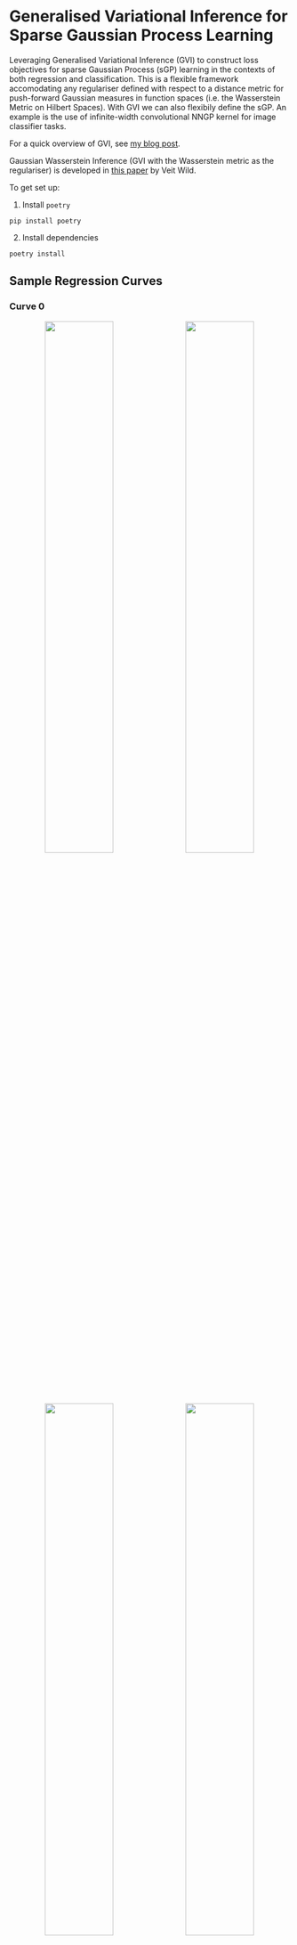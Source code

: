 # Generalised Variational Inference for Sparse Gaussian Process Learning

Leveraging Generalised Variational Inference (GVI) to construct loss objectives for sparse Gaussian Process (sGP) learning in the contexts of both regression and classification. This is a flexible framework accomodating any regulariser defined with respect to a distance metric for push-forward Gaussian measures in function spaces (i.e. the Wasserstein Metric on Hilbert Spaces). With GVI we can also flexibily define the sGP. An example is the use of infinite-width convolutional NNGP kernel for image classifier tasks.

For a quick overview of GVI, see <a href="https://jswu18.github.io/posts/2023/07/generalised-variational-inference/">my blog post</a>.

Gaussian Wasserstein Inference (GVI with the Wasserstein metric as the regulariser) is developed in <a href="https://arxiv.org/pdf/2205.06342.pdf">this paper</a> by Veit Wild.

To get set up:

1. Install `poetry`

```shell
pip install poetry
```

2. Install dependencies

```shell
poetry install
```

## Sample Regression Curves

### Curve 0
<p align="middle">
  <img src="experiments/regression/toy_curves/outputs/curve0/tempered-PointWiseWassersteinRegularisation.png" width="49.5%" />
  <img src="experiments/regression/toy_curves/outputs/curve0/tempered-PointWiseBhattacharyyaRegularisation.png" width="49.5%" />
</p>
<p align="middle">
  <img src="experiments/regression/toy_curves/outputs/curve0/tempered-SquaredDifferenceRegularisation.png" width="49.5%" />
  <img src="experiments/regression/toy_curves/outputs/curve0/tempered-WassersteinRegularisation.png" width="49.5%" />
</p>
<p align="middle">
  <img src="experiments/regression/toy_curves/outputs/curve0/tempered-PointWiseKLRegularisation.png" width="49.5%" />
  <img src="experiments/regression/toy_curves/outputs/curve0/tempered-PointWiseSymmetricKLRegularisation.png" width="49.5%" />
</p>

### Curve 1
<p align="middle">
  <img src="experiments/regression/toy_curves/outputs/curve1/tempered-PointWiseWassersteinRegularisation.png" width="49.5%" />
  <img src="experiments/regression/toy_curves/outputs/curve1/tempered-PointWiseBhattacharyyaRegularisation.png" width="49.5%" />
</p>
<p align="middle">
  <img src="experiments/regression/toy_curves/outputs/curve1/tempered-SquaredDifferenceRegularisation.png" width="49.5%" />
  <img src="experiments/regression/toy_curves/outputs/curve1/tempered-WassersteinRegularisation.png" width="49.5%" />
</p>
<p align="middle">
  <img src="experiments/regression/toy_curves/outputs/curve1/tempered-PointWiseKLRegularisation.png" width="49.5%" />
  <img src="experiments/regression/toy_curves/outputs/curve1/tempered-PointWiseSymmetricKLRegularisation.png" width="49.5%" />
</p>

### Curve 2
<p align="middle">
  <img src="experiments/regression/toy_curves/outputs/curve2/tempered-PointWiseWassersteinRegularisation.png" width="49.5%" />
  <img src="experiments/regression/toy_curves/outputs/curve2/tempered-PointWiseBhattacharyyaRegularisation.png" width="49.5%" />
</p>
<p align="middle">
  <img src="experiments/regression/toy_curves/outputs/curve2/tempered-SquaredDifferenceRegularisation.png" width="49.5%" />
  <img src="experiments/regression/toy_curves/outputs/curve2/tempered-WassersteinRegularisation.png" width="49.5%" />
</p>
<p align="middle">
  <img src="experiments/regression/toy_curves/outputs/curve2/tempered-PointWiseKLRegularisation.png" width="49.5%" />
  <img src="experiments/regression/toy_curves/outputs/curve2/tempered-PointWiseSymmetricKLRegularisation.png" width="49.5%" />
</p>

### Curve 3
<p align="middle">
  <img src="experiments/regression/toy_curves/outputs/curve3/tempered-PointWiseWassersteinRegularisation.png" width="49.5%" />
  <img src="experiments/regression/toy_curves/outputs/curve3/tempered-PointWiseBhattacharyyaRegularisation.png" width="49.5%" />
</p>
<p align="middle">
  <img src="experiments/regression/toy_curves/outputs/curve3/tempered-SquaredDifferenceRegularisation.png" width="49.5%" />
  <img src="experiments/regression/toy_curves/outputs/curve3/tempered-WassersteinRegularisation.png" width="49.5%" />
</p>
<p align="middle">
  <img src="experiments/regression/toy_curves/outputs/curve3/tempered-PointWiseKLRegularisation.png" width="49.5%" />
  <img src="experiments/regression/toy_curves/outputs/curve3/tempered-PointWiseSymmetricKLRegularisation.png" width="49.5%" />
</p>


### Curve 4
<p align="middle">
  <img src="experiments/regression/toy_curves/outputs/curve4/tempered-PointWiseWassersteinRegularisation.png" width="49.5%" />
  <img src="experiments/regression/toy_curves/outputs/curve4/tempered-PointWiseBhattacharyyaRegularisation.png" width="49.5%" />
</p>
<p align="middle">
  <img src="experiments/regression/toy_curves/outputs/curve4/tempered-SquaredDifferenceRegularisation.png" width="49.5%" />
  <img src="experiments/regression/toy_curves/outputs/curve4/tempered-WassersteinRegularisation.png" width="49.5%" />
</p>
<p align="middle">
  <img src="experiments/regression/toy_curves/outputs/curve4/tempered-PointWiseKLRegularisation.png" width="49.5%" />
  <img src="experiments/regression/toy_curves/outputs/curve4/tempered-PointWiseSymmetricKLRegularisation.png" width="49.5%" />
</p>

### Curve 5
<p align="middle">
  <img src="experiments/regression/toy_curves/outputs/curve5/tempered-PointWiseWassersteinRegularisation.png" width="49.5%" />
  <img src="experiments/regression/toy_curves/outputs/curve5/tempered-PointWiseBhattacharyyaRegularisation.png" width="49.5%" />
</p>
<p align="middle">
  <img src="experiments/regression/toy_curves/outputs/curve5/tempered-SquaredDifferenceRegularisation.png" width="49.5%" />
  <img src="experiments/regression/toy_curves/outputs/curve5/tempered-WassersteinRegularisation.png" width="49.5%" />
</p>
<p align="middle">
  <img src="experiments/regression/toy_curves/outputs/curve5/tempered-PointWiseKLRegularisation.png" width="49.5%" />
  <img src="experiments/regression/toy_curves/outputs/curve5/tempered-PointWiseSymmetricKLRegularisation.png" width="49.5%" />
</p>

### Curve 6
<p align="middle">
  <img src="experiments/regression/toy_curves/outputs/curve6/tempered-PointWiseWassersteinRegularisation.png" width="49.5%" />
  <img src="experiments/regression/toy_curves/outputs/curve6/tempered-PointWiseBhattacharyyaRegularisation.png" width="49.5%" />
</p>
<p align="middle">
  <img src="experiments/regression/toy_curves/outputs/curve6/tempered-SquaredDifferenceRegularisation.png" width="49.5%" />
  <img src="experiments/regression/toy_curves/outputs/curve6/tempered-WassersteinRegularisation.png" width="49.5%" />
</p>
<p align="middle">
  <img src="experiments/regression/toy_curves/outputs/curve6/tempered-PointWiseKLRegularisation.png" width="49.5%" />
  <img src="experiments/regression/toy_curves/outputs/curve6/tempered-PointWiseSymmetricKLRegularisation.png" width="49.5%" />
</p>

### Curve 7
<p align="middle">
  <img src="experiments/regression/toy_curves/outputs/curve7/tempered-PointWiseWassersteinRegularisation.png" width="49.5%" />
  <img src="experiments/regression/toy_curves/outputs/curve7/tempered-PointWiseBhattacharyyaRegularisation.png" width="49.5%" />
</p>
<p align="middle">
  <img src="experiments/regression/toy_curves/outputs/curve7/tempered-SquaredDifferenceRegularisation.png" width="49.5%" />
  <img src="experiments/regression/toy_curves/outputs/curve7/tempered-WassersteinRegularisation.png" width="49.5%" />
</p>
<p align="middle">
  <img src="experiments/regression/toy_curves/outputs/curve7/tempered-PointWiseKLRegularisation.png" width="49.5%" />
  <img src="experiments/regression/toy_curves/outputs/curve7/tempered-PointWiseSymmetricKLRegularisation.png" width="49.5%" />
</p>

### Curve 8
<p align="middle">
  <img src="experiments/regression/toy_curves/outputs/curve8/tempered-PointWiseWassersteinRegularisation.png" width="49.5%" />
  <img src="experiments/regression/toy_curves/outputs/curve8/tempered-PointWiseBhattacharyyaRegularisation.png" width="49.5%" />
</p>
<p align="middle">
  <img src="experiments/regression/toy_curves/outputs/curve8/tempered-SquaredDifferenceRegularisation.png" width="49.5%" />
  <img src="experiments/regression/toy_curves/outputs/curve8/tempered-WassersteinRegularisation.png" width="49.5%" />
</p>
<p align="middle">
  <img src="experiments/regression/toy_curves/outputs/curve8/tempered-PointWiseKLRegularisation.png" width="49.5%" />
  <img src="experiments/regression/toy_curves/outputs/curve8/tempered-PointWiseSymmetricKLRegularisation.png" width="49.5%" />
</p>

### Curve 9
<p align="middle">
  <img src="experiments/regression/toy_curves/outputs/curve9/tempered-PointWiseWassersteinRegularisation.png" width="49.5%" />
  <img src="experiments/regression/toy_curves/outputs/curve9/tempered-PointWiseBhattacharyyaRegularisation.png" width="49.5%" />
</p>
<p align="middle">
  <img src="experiments/regression/toy_curves/outputs/curve9/tempered-SquaredDifferenceRegularisation.png" width="49.5%" />
  <img src="experiments/regression/toy_curves/outputs/curve9/tempered-WassersteinRegularisation.png" width="49.5%" />
</p>
<p align="middle">
  <img src="experiments/regression/toy_curves/outputs/curve9/tempered-PointWiseKLRegularisation.png" width="49.5%" />
  <img src="experiments/regression/toy_curves/outputs/curve9/tempered-PointWiseSymmetricKLRegularisation.png" width="49.5%" />
</p>